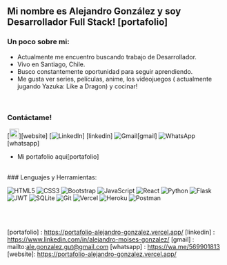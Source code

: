 ## Mi nombre es Alejandro González y soy Desarrollador Full Stack! [portafolio]

### Un poco sobre mi:

- Actualmente me encuentro buscando trabajo de Desarrollador.
- Vivo en Santiago, Chile.
- Busco constantemente oportunidad para seguir aprendiendo.
- Me gusta ver series, películas, anime, los videojuegos ( actualmente jugando Yazuka: Like a Dragon) y cocinar!

<br/>

### Contáctame!

[<img aling="left" alt="alejandroGonzalez.portafolio" width="22px" src="https://raw.githubusercontent.com/iconic/open-iconic/master/svg/glove.svg" />][website]
[![LinkedIn](https://img.shields.io/badge/linkedin-%230077B5.svg?style=for-the-badge&logo=linkedin&logoColor=white)] [linkedin]
![Gmail](https://img.shields.io/badge/Gmail-D14836?style=for-the-badge&logo=gmail&logoColor=white)[gmail]
![WhatsApp](https://img.shields.io/badge/WhatsApp-25D366?style=for-the-badge&logo=whatsapp&logoColor=white)[whatsapp]
- Mi portafolio aqui[portafolio]

<br/>
### Lenguajes y Herramientas:
<br/>

![HTML5](https://img.shields.io/badge/html5-%23E34F26.svg?style=for-the-badge&logo=html5&logoColor=white)
![CSS3](https://img.shields.io/badge/css3-%231572B6.svg?style=for-the-badge&logo=css3&logoColor=white)
![Bootstrap](https://img.shields.io/badge/bootstrap-%23563D7C.svg?style=for-the-badge&logo=bootstrap&logoColor=white)
![JavaScript](https://img.shields.io/badge/javascript-%23323330.svg?style=for-the-badge&logo=javascript&logoColor=%23F7DF1E)
![React](https://img.shields.io/badge/react-%2320232a.svg?style=for-the-badge&logo=react&logoColor=%2361DAFB)
![Python](https://img.shields.io/badge/python-3670A0?style=for-the-badge&logo=python&logoColor=ffdd54)
![Flask](https://img.shields.io/badge/flask-%23000.svg?style=for-the-badge&logo=flask&logoColor=white)
![JWT](https://img.shields.io/badge/JWT-black?style=for-the-badge&logo=JSON%20web%20tokens)
![SQLite](https://img.shields.io/badge/sqlite-%2307405e.svg?style=for-the-badge&logo=sqlite&logoColor=white)
![Git](https://img.shields.io/badge/git-%23F05033.svg?style=for-the-badge&logo=git&logoColor=white)
![Vercel](https://img.shields.io/badge/vercel-%23000000.svg?style=for-the-badge&logo=vercel&logoColor=white)
![Heroku](https://img.shields.io/badge/heroku-%23430098.svg?style=for-the-badge&logo=heroku&logoColor=white)
![Postman](https://img.shields.io/badge/Postman-FF6C37?style=for-the-badge&logo=postman&logoColor=white)

<br/>
<br/>

[portafolio] : https://portafolio-alejandro-gonzalez.vercel.app/
[linkedin] : https://www.linkedin.com/in/alejandro-moises-gonzalez/
[gmail] : mailto:ale.gonzalez.gut@gmail.com
[whatsapp] : https://wa.me/569901813
[website]: https://portafolio-alejandro-gonzalez.vercel.app/